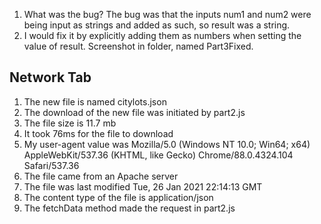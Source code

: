 1. What was the bug? The bug was that the inputs num1 and num2 were being input as strings and added as such, so result was a string.
2. I would fix it by explicitly adding them as numbers when setting the value of result. Screenshot in folder, named Part3Fixed.

## Network Tab
1. The new file is named citylots.json
2. The download of the new file was initiated by part2.js
3. The file size is 11.7 mb
4. It took 76ms for the file to download
5. My user-agent value was Mozilla/5.0 (Windows NT 10.0; Win64; x64) AppleWebKit/537.36 (KHTML, like Gecko) Chrome/88.0.4324.104 Safari/537.36
6. The file came from an Apache server
7. The file was last modified Tue, 26 Jan 2021 22:14:13 GMT
8. The content type of the file is application/json
9. The fetchData method made the request in part2.js
